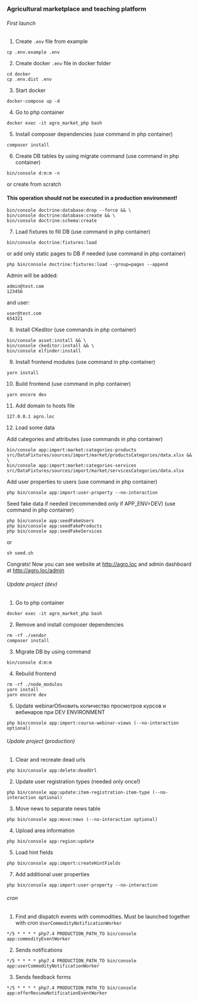 ### Agricultural marketplace and teaching platform

###### First launch
1. Create ```.env``` file from example
```shell
cp .env.example .env
```
2. Create docker ```.env``` file in docker folder  
```shell
cd docker
cp .env.dist .env
```
3. Start docker
```shell
docker-compose up -d
```
4. Go to php container
```shell
docker exec -it agro_market_php bash
```

5. Install composer dependencies (use command in php container)
```shell
composer install
```

6. Create DB tables by using migrate command (use command in php container)
```shell
bin/console d:m:m -n
``` 
or create from scratch
#### This operation should not be executed in a production environment!
```shell
bin/console doctrine:database:drop --force && \
bin/console doctrine:database:create && \
bin/console doctrine:schema:create
``` 

7. Load fixtures to fill DB (use command in php container)
```shell
bin/console doctrine:fixtures:load
```
or add only static pages to DB if needed (use command in php container)
```shell
php bin/console doctrine:fixtures:load --group=pages --append
```

Admin will be added:
```
admin@test.com
123456
```
and user:
```
user@test.com
654321
```

8. Install CKeditor (use commands in php container)
```shell
bin/console asset:install && \
bin/console ckeditor:install && \
bin/console elfinder:install
``` 

9. Install frontend modules (use command in php container)
```shell
yarn install
```

10. Build frontend (use command in php container)
```shell
yarn encore dev
```


11. Add domain to hosts file
```
127.0.0.1 agro.loc
```

12. Load some data

Add categories and attributes (use commands in php container)

```shell
bin/console app:import:market:categories-products src/DataFixtures/sources/import/market/productsCategories/data.xlsx && \
bin/console app:import:market:categories-services src/DataFixtures/sources/import/market/servicesCategories/data.xlsx
```

Add user properties to users (use command in php container)
```shell
php bin/console app:import:user-property --no-interaction
```

Seed fake data if needed (recommended only if APP_ENV=DEV) (use command in php container)
```shell
php bin/console app:seedFakeUsers
php bin/console app:seedFakeProducts
php bin/console app:seedFakeServices
```
or
```shell
sh seed.sh
```

Congrats! Now you can see website at http://agro.loc and admin dashboard at http://agro.loc/admin


###### Update project (dev)
1. Go to php container
```shell
docker exec -it agro_market_php bash
```

2. Remove and install composer dependencies
```shell
rm -rf ./vendor
composer install
```

3. Migrate DB by using command
```shell
bin/console d:m:m
```

4. Rebuild frontend
```shell
rm -rf ./node_modules
yarn install
yarn encore dev
```

5. Update webinarОбновить количество просмотров курсов и вебинаров при DEV ENVIRONMENT
```shell
php bin/console app:import:course-webinar-views (--no-interaction optional)
```


###### Update project (production)
1. Clear and recreate dead urls
```shell
php bin/console app:delete:deadUrl
```

2. Update user registration types (needed only once!)
```shell
php bin/console app:update:item-registration-item-type (--no-interaction optional)
```

3. Move news to separate news table
```shell
php bin/console app:move:news (--no-interaction optional)
```

4. Upload area information
```shell
php bin/console app:region:update
```

5. Load hint fields
```shell
php bin/console app:import:createHintFields
```

7. Add additional user properties
```shell
php bin/console app:import:user-property --no-interaction
```

###### cron
1. Find and dispatch events with commodities.  Must be launched together with cron ```UserCommodityNotificationWorker```
```
*/5 * * * * php7.4 PRODUCTION_PATH_TO bin/console app:commodityEventWorker
```

2. Sends notifications
```
*/5 * * * * php7.4 PRODUCTION_PATH_TO bin/console app:userCommodityNotificationWorker
```

3. Sends feedback forms
```
*/5 * * * * php7.4 PRODUCTION_PATH_TO bin/console app:offerReviewNotificationEventWorker
```